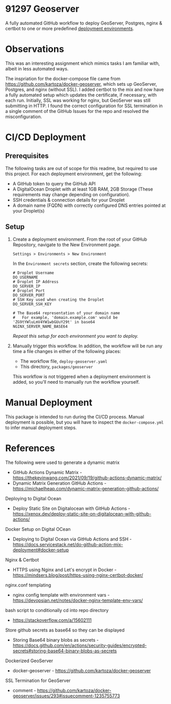 # 91297 Geoserver

A fully automated GitHub workflow to deploy GeoServer, Postgres, nginx & certbot to one or more predefined [deployment environments](https://docs.github.com/en/actions/deployment/targeting-different-environments/using-environments-for-deployment).

# Observations

This was an interesting assignment which mimics tasks I am familiar with, albeit in less automated ways.

The inspriation for the docker-compose file came from https://github.com/kartoza/docker-geoserver, which sets up GeoServer, Postgres, and nginx (without SSL). I added certbot to the mix and now have a fully automated setup which updates the certificate, if necessary, with each run. Initially, SSL was working for nginx, but GeoServer was still submitting in HTTP. I found the correct configuration for SSL termination in a single comment of the GitHub Issues for the repo and resolved the misconfiguration.

# CI/CD Deployment

## Prerequisites

The following tasks are out of scope for this readme, but required to use this project. For each deployment environment, get the following:

- A GitHub token to query the GitHub API
- A DigitalOcean Droplet with at least 1GB RAM, 2GB Storage (These requirements may change depending on configuration).
- SSH credentials & connection details for your Droplet
- A domain name (FQDN) with correctly configured DNS entries pointed at your Droplet(s)

## Setup

1.  Create a deployment environment. From the root of your GitHub Repository, navigate to the New Environment page.

        Settings > Environments > New Environment

    In the `Environment secrets` section, create the following secrets:

        # Droplet Username
        DO_USERNAME
        # Droplet IP Address
        DO_SERVER_IP
        # Droplet Port
        DO_SERVER_PORT
        # SSH Key used when creating the Droplet
        DO_SERVER_SSH_KEY

        # The Base64 representation of your domain name
        #   For example, 'domain.example.com' would be 'ZG9tYWluLmV4YW1wbGUuY29t' in base64
        NGINX_SERVER_NAME_BASE64

    _Repeat this setup for each environment you want to deploy._

2.  Manually trigger this workflow. In addition, the workflow will be run any time a file changes in either of the following places:

    - The workflow file, `deploy-geoserver.yaml`
    - This directory, `packages/geoserver`

    This workflow is not triggered when a deployment environment is added, so you'll need to manually run the workflow yourself.

# Manual Deployment

This package is intended to run during the CI/CD process. Manual deployment is possible, but you will have to inspect the `docker-compose.yml` to infer manual deployment steps.

# References

The following were used to generate a dynamic matrix

- GitHub Actions Dynamic Matrix - https://thekevinwang.com/2021/09/19/github-actions-dynamic-matrix/
- Dynamic Matrix Generation GitHub Actions - https://michaelheap.com/dynamic-matrix-generation-github-actions/

Deploying to Digital Ocean

- Deploy Static Site on Digitalocean with GitHub Actions - https://xenox.dev/deploy-static-site-on-digitalocean-with-github-actions/

Docker Setup on Digital OCean

- Deploying to Digital Ocean via GitHub Actions and SSH - https://docs.servicestack.net/do-github-action-mix-deployment#docker-setup

Nginx & Certbot

- HTTPS using Nginx and Let's encrypt in Docker - https://mindsers.blog/post/https-using-nginx-certbot-docker/

nginx.conf templating

- nginx config template with environment vars - https://devopsian.net/notes/docker-nginx-template-env-vars/

bash script to conditionally cd into repo directory

- https://stackoverflow.com/a/15602111

Store github secrets as base64 so they can be displayed

- Storing Base64 binary blobs as secrets - https://docs.github.com/en/actions/security-guides/encrypted-secrets#storing-base64-binary-blobs-as-secrets

Dockerized GeoServer

- docker-geoserver - https://github.com/kartoza/docker-geoserver

SSL Termination for GeoServer

- comment - https://github.com/kartoza/docker-geoserver/issues/293#issuecomment-1235755773
